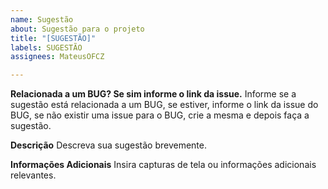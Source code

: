 ```yaml
---
name: Sugestão
about: Sugestão para o projeto
title: "[SUGESTÃO]"
labels: SUGESTÃO
assignees: MateusOFCZ

---
```


**Relacionada a um BUG? Se sim informe o link da issue.**
Informe se a sugestão está relacionada a um BUG, se estiver, informe o link da issue do BUG, se não existir uma issue para o BUG, crie a mesma e depois faça a sugestão.

**Descrição**
Descreva sua sugestão brevemente.

**Informações Adicionais**
Insira capturas de tela ou informações adicionais relevantes.
